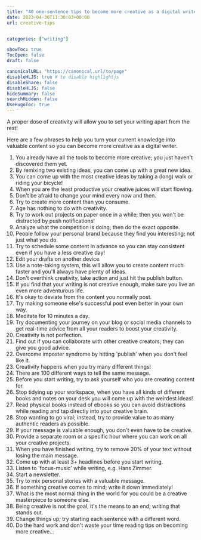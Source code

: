 ```yaml
---
title: "40 one-sentence tips to become more creative as a digital writer"
date: 2023-04-30T11:30:03+00:00
url: creative-tips


categories: ["writing"]

showToc: true
TocOpen: false
draft: false

canonicalURL: "https://canonical.url/to/page"
disableHLJS: true # to disable highlightjs
disableShare: false
disableHLJS: false
hideSummary: false
searchHidden: false
UseHugoToc: true
---
```


A proper dose of creativity will allow you to set your writing apart from the rest!

Here are a few phrases to help you turn your current knowledge into valuable content so you can become more creative as a digital writer.

1. You already have all the tools to become more creative; you just haven't discovered them yet.
2. By remixing two existing ideas, you can come up with a great new idea.
3. You can come up with the most creative ideas by taking a (long) walk or riding your bicycle!
4. When you are the least productive your creative juices will start flowing.
5. Don't be afraid to change your mind every now and then.
6. Try to create more content than you consume.
7. Age has nothing to do with creativity.
8. Try to work out projects on paper once in a while; then you won't be distracted by push notifications!
9. Analyze what the competition is doing; then do the exact opposite.
10. People follow your personal brand because they find you interesting; not just what you do.
11. Try to schedule some content in advance so you can stay consistent even if you have a less creative day!
12. Edit your drafts on another device.
13. Use a note-taking system, this will allow you to create content much faster and you'll always have plenty of ideas.
14. Don't overthink creativity, take action and just hit the publish button.
15. If you find that your writing is not creative enough, make sure you live an even more adventurous life.
16. It's okay to deviate from the content you normally post.
17. Try making someone else's successful post even better in your own way.
18. Meditate for 10 minutes a day.
19. Try documenting your journey on your blog or social media channels to get real-time advice from all your readers to boost your creativity.
20. Creativity is not perfection.
21. Find out if you can collaborate with other creative creators; they can give you good advice.
22. Overcome imposter syndrome by hitting 'publish' when you don't feel like it.
23. Creativity happens when you try many different things!
24. There are 100 different ways to tell the same message.
25. Before you start writing, try to ask yourself who you are creating content for.
26. Stop tidying up your workspace, when you have all kinds of different books and notes on your desk you will come up with the weirdest ideas!
27. Read physical books instead of ebooks so you can avoid distractions while reading and tap directly into your creative brain.
28. Stop wanting to go viral; instead, try to provide value to as many authentic readers as possible.
29. If your message is valuable enough, you don't even have to be creative.
30. Provide a separate room or a specific hour where you can work on all your creative projects.
31. When you have finished writing, try to remove 20% of your text without losing the main message.
32. Come up with at least 3+ headlines before you start writing.
33. Listen to 'focus-music' while writing, e.g. Hans Zimmer.
34. Start a newsletter.
35. Try to mix personal stories with a valuable message.
36. If something creative comes to mind; write it down immediately!
37. What is the most normal thing in the world for you could be a creative masterpiece to someone else.
38. Being creative is not the goal, it's the means to an end; writing that stands out.
39. Change things up; try starting each sentence with a different word.
40. Do the hard work and don't waste your time reading tips on becoming more creative...